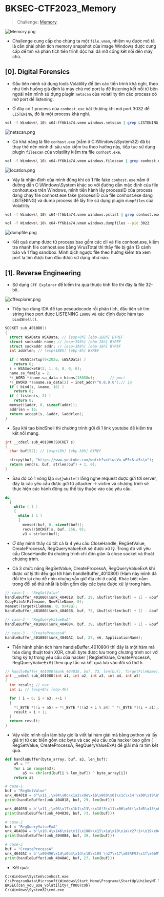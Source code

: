 # BKSEC-CTF2023_Memory

> Challenge: [Memory](https://battle.cookiearena.org/arenas/bkctf-2023/battle/memory).

![Memory.png](./images/Memory.png)

- Challenge cung cấp cho chúng ta một `file.vmem`, nhiệm vụ được mô tả là cần phải phân tích memory snapshot của image Windows được cung cấp để tìm và phân tích tiến trình độc hại đã mở cổng kết nối đến máy chủ.

## [0]. Digital Forensics

- Đầu tiên mình sử dụng tools Volatility để tìm các tiến trình khả nghi, theo như tình huống giả định là máy chủ mở port lạ để listening kết nối từ bên ngoài nên mình sử dụng plugin `netscan` của volatility tìm các process có mở port để listening.

- Ở đây có 1 process của `conhost.exe` bất thường khi mở port 3032 để `LISTENING`, đó là một process khả nghi.

```bash
vol -f Windows\ 10\ x64-ff6b1a74.vmem windows.netscan | grep LISTENING
```

![netscan.png](./images/netscan.png)

- Có khả năng là file `conhost.exe` (nằm ở C:\Windows\System32) đã bị thay thế nên mình đi sâu vào kiểm tra theo hướng này, tiếp tục sử dụng plugin `filescan` của volatility kiểm tra file `conhost.exe`.

```bash
vol -f Windows\ 10\ x64-ff6b1a74.vmem windows.filescan | grep conhost.exe
```

![location.png](./images/location.png)

- Vậy là nhận định của mình đúng khi có 1 file fake `conhost.exe` nằm ở đường dẫn C:\Windows\System khác so với đường dẫn mặc định của file conhost.exe trên Windows, mình tiến hành lấy processID của process đang chạy file conhost.exe fake (processID của file conhost.exe đang LISTENING) và dump process để lấy file sử dụng plugin `dumpfiles` của Volatility.

```bash
vol -f Windows\ 10\ x64-ff6b1a74.vmem windows.pslist | grep conhost.exe

vol -f Windows\ 10\ x64-ff6b1a74.vmem windows.dumpfiles --pid 3022
```

![dumpfile.png](./images/dumpfile.png)

- Kết quả dump được từ process bao gồm các dll và file conhost.exe, kiểm tra nhanh file conhost.exe bằng VirusTotal thì thấy file bị gán 13 cảnh báo và 1 flag sandbox. Mình dịch ngược file theo hướng kiểm tra xem port lạ tìm được ban đầu được sử dụng như nào.

## [1]. Reverse Engineering

- Sử dụng `CFF Explorer` để kiểm tra qua thuộc tính file thì đây là file 32-bit.

![cffexplorer.png](./images/cffexplorer.png)

- Tiếp tục dùng IDA để tạo peseudocode rồi phân tích, đầu tiên sẽ tìm string theo port được LISTENING `18808` và xác định được hàm tạo `bindShell()`.

```c
SOCKET sub_4010D0()
{
  struct WSAData WSAData; // [esp+8h] [ebp-1B8h] BYREF
  struct sockaddr name; // [esp+198h] [ebp-28h] BYREF
  struct sockaddr addr; // [esp+1A8h] [ebp-18h] BYREF
  int addrlen; // [esp+1B8h] [ebp-8h] BYREF

  if ( WSAStartup(0x202u, &WSAData) )
    return 0;
  s = WSASocketW(2, 1, 6, 0, 0, 0);
  name.sa_family = 2;
  *(_WORD *)name.sa_data = htons(18088u);       // port
  *(_DWORD *)&name.sa_data[2] = inet_addr("0.0.0.0");// ip
  if ( bind(s, &name, 16) )
    return 0;
  if ( listen(s, 2) )
    return 0;
  memset(&addr, 0, sizeof(addr));
  addrlen = 16;
  return accept(s, &addr, &addrlen);
}
```

- Sau khi tạo bindShell thì chương trình gửi đi 1 link youtube để kiểm tra kết nối mạng.

```c
int __cdecl sub_401000(SOCKET s)
{
  char buf[52]; // [esp+18h] [ebp-38h] BYREF

  strcpy(buf, "https://www.youtube.com/watch?v=ftwsVu_wP5c&t=5s\n");
  return send(s, buf, strlen(buf) + 1, 0);
}
```

- Sau đó có 1 vòng lặp `do{}while()` lắng nghe request được gửi tới server, đây là các yêu cầu được gửi từ attacker -> victim và chương trình sẽ thực hiện các hành động cụ thể tùy thuộc vào các yêu cầu.

```c
do
  {
    while ( 1 )
    {
      while ( 1 )
      {
        memset(buf, 0, sizeof(buf));
        recv((SOCKET)s, buf, 256, 0);
        v3 = strlen(buf);
```

- Ở đây mình thấy có tất cả là 4 yêu cầu CloseHandle, RegSetValue, CreateProcessA, RegQueryValueExA sẽ được xử lý. Trong đó với yêu cầu CloseHandle thì chương trình chỉ đơn giản là close socket và thoát chương trình.

- Cả 3 chức năng RegSetValue, CreateProcessA, RegQueryValueExA khi được xử lý thì đều gọi tới hàm handleBuffer_401080() (Hàm này mình đã đổi tên lại cho dễ nhìn nhưng vẫn giữ địa chỉ ở cuối). Khác biệt nằm trong đối số thứ nhất là biến gồm dãy các byte được xử lý trong hàm.

```c
// case-1 - "RegSetValue"
handleBuffer_401080(&unk_404018, buf, 29, &buf[strlen(buf) + 1] - &buf[1], NewFileName);
CopyFileA(Filename, NewFileName, 0);
memset(TargetFileName, 0, 0x4Bu);
handleBuffer_401080(&unk_404038, buf, 73, &buf[strlen(buf) + 1] - &buf[1], TargetFileName);

// case-2 - "RegQueryValueExA"
handleBuffer_401080(&unk_404084, buf, 39, &buf[strlen(buf) + 1] - &buf[1], valueQuery);

// case-3 - "CreateProcessA"
handleBuffer_401080(&unk_4040AC, buf, 27, v6, ApplicationName);
```

- Tiến hành phân tích hàm handleBuffer_401080() thì đây là một hàm mã hóa dùng thuật toán XOR, chuỗi byte được lưu trong chương trình xor với từng ký tự trong yêu cầu của hacker ( RegSetValue, CreateProcessA, RegQueryValueExA) theo quy tắc và kết quả lưu vào đối số thứ 5.

```c
// handleBuffer_401080(&unk_404038, buf, 73, len(buf), TargetFileName);
int __cdecl sub_401080(int a1, int a2, int a3, int a4, int a5)
{
  int result; // eax
  int i; // [esp+0h] [ebp-4h]

  for ( i = 0; i < a3; ++i )
  {
    *(_BYTE *)(i + a5) = *(_BYTE *)(a2 + i % a4) ^ *(_BYTE *)(i + a1);// a5[i] = a2[i % len(a2)] ^ key
    result = i + 1;
  }
  return result;
}
```

- Vậy việc mình cần làm bây giờ là viết lại hàm giải mã bằng python và lấy giá trị từ các biến gồm các byte và các yêu cầu của hacker bao gồm ( RegSetValue, CreateProcessA, RegQueryValueExA) để giải mã ra tìm kết quả.

```python
def handleBuffer(byte_array, buf, a3, len_buf):
    a5 = ""
    for i in range(a3):
        a5 += chr(ord(buf[i % len_buf]) ^ byte_array[i])
    return a5

# case-1
buf = "RegSetValue"
unk_404018 = b"\x11_;\x04\x0c\x1a2\x0e\x1b\x069\x01\x1c\x14'\x00\x19\n\x02\x03\x1b\r=\x16\x13}\x00\x0c3\x00\x00\x00"
print(handleBuffer(unk_404018, buf, 29, len(buf)))

unk_404038 = b'\x11_;\x03\x17\x1b1\x13\r\x18!3\x11\x06\x0f(\x1d5\x13\x03\x06\n4\x11;\x04\x0c\x1a2\x0e\x1b\x069\x01\x11\x06!\x11T\x1b\x04\x02\x009\x02\x17\x084\x17\x15;\x120&\x113\x17\x13\x06\x15(\x03\x0f\x05\x1e\x00++3}\t\x1a=\x00\x00\x00'
print(handleBuffer(unk_404038, buf, 73, len(buf)))

# case-2
buf = "RegQueryValueExA"
unk_404084 = b'\x10.4\x146\x1e\x11\x188>\x15\x1a\x10\x1a\r27:1>\x19\x04\x06\x10:\x08\x18\x0cZ\x1a\x1eqbUP2E\x07\x0f\x00'
print(handleBuffer(unk_404084, buf, 39, len(buf)))

# case-3
buf = "CreateProcessA"
unk_4040AC = b'\x00H96\x1d\x0b4\x1d\x18\x109 \n27\x17\x08RF93\x1f\x0bM\x00\x0b\x16\x00'
print(handleBuffer(unk_4040AC, buf, 27, len(buf)))
```

- Kết quả:

```cmd
C:\Windows\System\conhost.exe
C:\ProgramData\Microsoft\Windows\Start Menu\Programs\StartUp\UnikeyNT.lnk
BKSEC{can_you_use_Volatility?_f0007c0b}
C:\Windows\System32\cmd.exe
```
